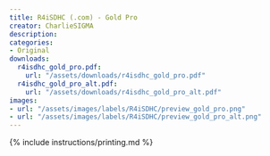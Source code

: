 ```yaml
---
title: R4iSDHC (.com) - Gold Pro
creator: CharlieSIGMA
description:
categories:
- Original
downloads:
  r4isdhc_gold_pro.pdf:
    url: "/assets/downloads/r4isdhc_gold_pro.pdf"
  r4isdhc_gold_pro_alt.pdf:
    url: "/assets/downloads/r4isdhc_gold_pro_alt.pdf"
images:
- url: "/assets/images/labels/R4iSDHC/preview_gold_pro.png"
- url: "/assets/images/labels/R4iSDHC/preview_gold_pro_alt.png"
---
```


{% include instructions/printing.md %}